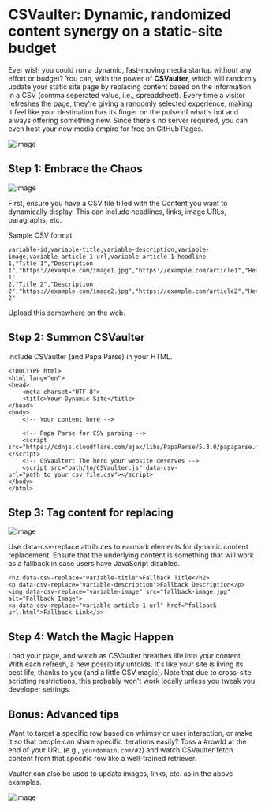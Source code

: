 # CSVaulter: Dynamic, randomized content synergy on a static-site budget

Ever wish you could run a dynamic, fast-moving media startup without any effort or budget? You can, with the power of **CSVaulter**, which will randomly update your static site page by replacing content based on the information in a CSV (comma seperated value, i.e., spreadsheet). Every time a visitor refreshes the page, they're giving a randomly selected experience, making it feel like your destination has its finger on the pulse of what's hot and always offering something new. Since there's no server required, you can even host your new media empire for free on GitHub Pages.

![image](https://github.com/morisy/quickrocks/assets/136939/771dae7f-0472-46f7-92e9-1cdfad284fd9)

## Step 1: Embrace the Chaos

![image](https://github.com/morisy/CSVaulter/assets/136939/3cfd8c6a-cfee-45db-ab78-c375edafd9bc)

First, ensure you have a CSV file filled with the Content you want to dynamically display. This can include headlines, links, image URLs, paragraphs, etc.

Sample CSV format:

```
variable-id,variable-title,variable-description,variable-image,variable-article-1-url,variable-article-1-headline
1,"Title 1","Description 1","https://example.com/image1.jpg","https://example.com/article1","Headline 1"
2,"Title 2","Description 2","https://example.com/image2.jpg","https://example.com/article2","Headline 2"
```

Upload this somewhere on the web.

## Step 2: Summon CSVaulter

Include CSVaulter (and Papa Parse) in your HTML. 

```
<!DOCTYPE html>
<html lang="en">
<head>
    <meta charset="UTF-8">
    <title>Your Dynamic Site</title>
</head>
<body>
    <!-- Your content here -->

    <!-- Papa Parse for CSV parsing -->
    <script src="https://cdnjs.cloudflare.com/ajax/libs/PapaParse/5.3.0/papaparse.min.js"></script>
    <!-- CSVaulter: The hero your website deserves -->
    <script src="path/to/CSVaulter.js" data-csv-url="path_to_your_csv_file.csv"></script>
</body>
</html>

```

## Step 3: Tag content for replacing

![image](https://github.com/morisy/quickrocks/assets/136939/d56809da-d514-4fde-9ce3-641086ebf696)

Use data-csv-replace attributes to earmark elements for dynamic content replacement. Ensure that the underlying content is something that will work as a fallback in case users have JavaScript disabled.

```
<h2 data-csv-replace="variable-title">Fallback Title</h2>
<p data-csv-replace="variable-description">Fallback Description</p>
<img data-csv-replace="variable-image" src="fallback-image.jpg" alt="Fallback Image">
<a data-csv-replace="variable-article-1-url" href="fallback-url.html">Fallback Link</a>
```


## Step 4: Watch the Magic Happen

Load your page, and watch as CSVaulter breathes life into your content. With each refresh, a new possibility unfolds. It's like your site is living its best life, thanks to you (and a little CSV magic). Note that due to cross-site scripting restrictions, this probably won't work locally unless you tweak you developer settings.

## Bonus: Advanced tips

Want to target a specific row based on whimsy or user interaction, or make it so that people can share specific iterations easily? Toss a #rowId at the end of your URL (e.g., `yourdomain.com/#2`) and watch CSVaulter fetch content from that specific row like a well-trained retriever.

Vaulter can also be used to update images, links, etc. as in the above examples. 

![image](https://github.com/morisy/quickrocks/assets/136939/9831a43b-16a1-40c4-aff9-9307561623d0)

